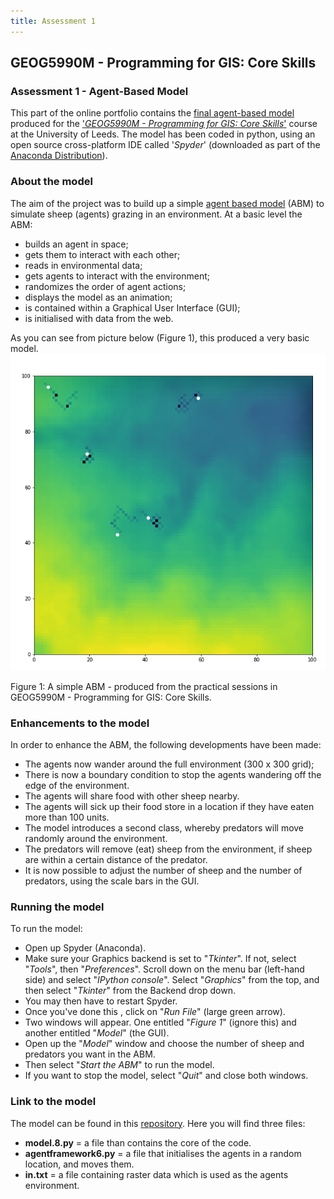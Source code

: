 ```yaml
---
title: Assessment 1
---
```

## GEOG5990M - Programming for GIS: Core Skills 
### Assessment 1 - Agent-Based Model
This part of the online portfolio contains the [final agent-based model](https://github.com/Seanj15/GEOG5990M-Assessment-1) produced for the ['*GEOG5990M - Programming for GIS: Core Skills*'](https://www.geog.leeds.ac.uk/courses/computing/) course at the University of Leeds. The model has been coded in python, using an open source cross-platform IDE called '*Spyder*' (downloaded as part of the [Anaconda Distribution](https://www.anaconda.com/distribution/)). 
### About the model
The aim of the project was to build up a simple [agent based model](https://en.wikipedia.org/wiki/Agent-based_model) (ABM) to simulate sheep (agents) grazing in an environment. At a basic level the ABM:
- builds an agent in space;
- gets them to interact with each other;
- reads in environmental data;
- gets agents to interact with the environment;
- randomizes the order of agent actions;
- displays the model as an animation;
- is contained within a Graphical User Interface (GUI);
- is initialised with data from the web.

As you can see from picture below (Figure 1), this produced a very basic model. 
![alt text](ABM1.PNG)







Figure 1: A simple ABM - produced from the practical sessions in GEOG5990M - Programming for GIS: Core Skills.

### Enhancements to the model
In order to enhance the ABM, the following developments have been made:
- The agents now wander around the full environment (300 x 300 grid);
- There is now a boundary condition to stop the agents wandering off the edge of the environment.
- The agents will share food with other sheep nearby.
- The agents will sick up their food store in a location if they have eaten more than 100 units.
- The model introduces a second class, whereby predators will move randomly around the environment.
- The predators will remove (eat) sheep from the environment, if sheep are within a certain distance of the predator.
- It is now possible to adjust the number of sheep and the number of predators, using the scale bars in the GUI.

### Running the model
To run the model:
- Open up Spyder (Anaconda).
- Make sure your Graphics backend is set to "*Tkinter*". If not, select "*Tools*", then "*Preferences*". Scroll down on the menu bar (left-hand side) and select "*IPython console*". Select "*Graphics*" from the top, and then select "*Tkinter*" from the Backend drop down.
- You may then have to restart Spyder.
- Once you've done this , click on "*Run File*" (large green arrow).
- Two windows will appear. One entitled "*Figure 1*" (ignore this) and another entitled "*Model*" (the GUI).
- Open up the "*Model*" window and choose the number of sheep and predators you want in the ABM.
- Then select "*Start the ABM*" to run the model.
- If you want to stop the model, select "*Quit*" and close both windows.

### Link to the model
The model can be found in this [repository](https://github.com/Seanj15/GEOG5990M-Assessment-1).
Here you will find three files:
- **model.8.py** = a file than contains the core of the code.
- **agentframework6.py** = a file that initialises the agents in a random location, and moves them.
- **in.txt** = a file containing raster data which is used as the agents environment.

